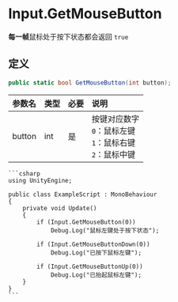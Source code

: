# Input.GetMouseButton

**每一帧**鼠标处于按下状态都会返回 `true`

## 定义

```csharp
public static bool GetMouseButton(int button);
```

| 参数名    | 类型  | 必要  | 说明                                         |
|:------ |:--- |:--- |:------------------------------------------ |
| button | int | 是   | 按键对应数字<br>`0`：鼠标左键<br>`1`：鼠标右键<br>`2`：鼠标中键 |


~~~admonish example title="示例"
```csharp
using UnityEngine;

public class ExampleScript : MonoBehaviour
{
    private void Update()
    {
        if (Input.GetMouseButton(0))
            Debug.Log("鼠标左键处于按下状态");

        if (Input.GetMouseButtonDown(0))
            Debug.Log("已按下鼠标左键");

        if (Input.GetMouseButtonUp(0))
            Debug.Log("已抬起鼠标左键");
    }
}
```
~~~